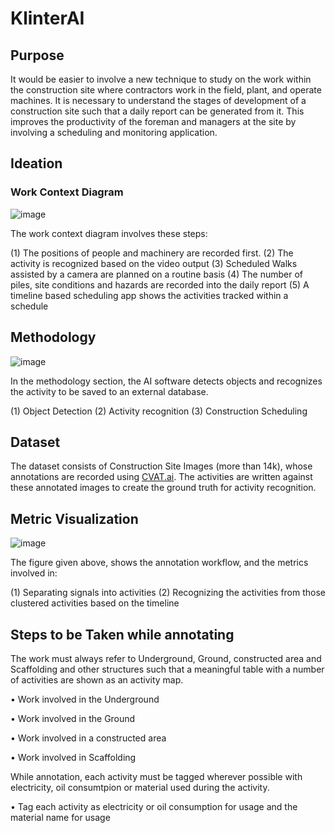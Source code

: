 # KlinterAI

## Purpose

It would be easier to involve a new technique to study on the work within the construction site where contractors work in the field, plant, and operate machines. It is necessary to understand the stages of development of a construction site such that a daily report can be generated from it. This improves the productivity of the foreman and managers at the site by involving a scheduling and monitoring application. 

## Ideation

### Work Context Diagram

![image](https://user-images.githubusercontent.com/1046939/199220830-a0404cac-b470-4307-9f03-09e3a79b7039.png)

The work context diagram involves these steps:

(1) The positions of people and machinery are recorded first. 
(2) The activity is recognized based on the video output
(3) Scheduled Walks assisted by a camera are planned on a routine basis
(4) The number of piles, site conditions and hazards are recorded into the daily report
(5) A timeline based scheduling app shows the activities tracked within a schedule

## Methodology

![image](https://user-images.githubusercontent.com/1046939/199221660-662b68e5-52be-4b81-b4c3-dbeacb0c203e.png)

In the methodology section, the AI software detects objects and recognizes the activity to be saved to an external database. 

(1) Object Detection
(2) Activity recognition
(3) Construction Scheduling

## Dataset

The dataset consists of Construction Site Images (more than 14k), whose annotations are recorded using [CVAT.ai](http://CVAT.ai). The activities are written against these annotated images to create the ground truth for activity recognition. 

## Metric Visualization

![image](https://user-images.githubusercontent.com/1046939/199222111-277f9df0-a35f-4a07-ba37-cafde66c9ad7.png)

The figure given above, shows the annotation workflow, and the metrics involved in:

(1) Separating signals into activities
(2) Recognizing the activities from those clustered activities based on the timeline

## Steps to be Taken while annotating

The work must always refer to Underground, Ground, constructed area and Scaffolding and other structures such that a meaningful table with a number of activities are shown as an activity map. 

•	Work involved in the Underground

•	Work involved in the Ground

•	Work involved in a constructed area

•	Work involved in Scaffolding

While annotation, each activity must be tagged wherever possible with electricity, oil consumtpion or material used during the activity. 

•	Tag each activity as electricity or oil consumption for usage and the material name for usage
